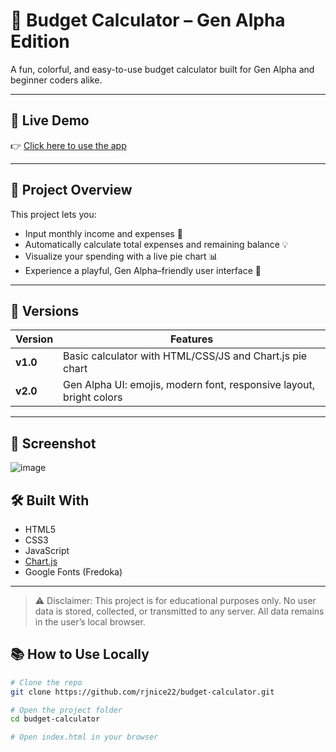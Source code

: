 # 💸 Budget Calculator – Gen Alpha Edition

A fun, colorful, and easy-to-use budget calculator built for Gen Alpha and beginner coders alike.

---

## 🚀 Live Demo

👉 [Click here to use the app](https://rjnice22.github.io/budget-calculator/)

---

## 📘 Project Overview

This project lets you:

- Input monthly income and expenses 🧾
- Automatically calculate total expenses and remaining balance 💡
- Visualize your spending with a live pie chart 📊
- Experience a playful, Gen Alpha–friendly user interface 🎨

---

## 🔄 Versions

| Version | Features |
|---------|----------|
| **v1.0** | Basic calculator with HTML/CSS/JS and Chart.js pie chart |
| **v2.0** | Gen Alpha UI: emojis, modern font, responsive layout, bright colors |

---

## 📸 Screenshot

![image](https://github.com/user-attachments/assets/4a70bcea-8226-491c-83cc-33151dbf6992)


## 🛠️ Built With

- HTML5
- CSS3
- JavaScript
- [Chart.js](https://www.chartjs.org/)
- Google Fonts (Fredoka)

---
> ⚠️ Disclaimer: This project is for educational purposes only. No user data is stored, collected, or transmitted to any server. All data remains in the user’s local browser.

## 📚 How to Use Locally

```bash
# Clone the repo
git clone https://github.com/rjnice22/budget-calculator.git

# Open the project folder
cd budget-calculator

# Open index.html in your browser
